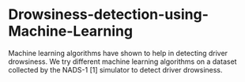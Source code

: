 # Drowsiness-detection-using-Machine-Learning
Machine learning algorithms have shown to help in detecting driver drowsiness. We try different machine learning algorithms on a dataset collected by the NADS-1 [1] simulator to detect driver drowsiness. 
